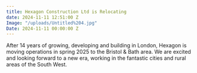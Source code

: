 ```yaml
---
title: Hexagon Construction Ltd is Relocating
date: 2024-11-11 12:51:00 Z
Image: "/uploads/Untitled%204.jpg"
Date: 2024-11-11 00:00:00 Z
---
```


After 14 years of growing, developing and building in London, Hexagon is moving operations in spring 2025 to the Bristol & Bath area. We are excited and looking forward to a new era, working in the fantastic cities and rural areas of the South West.
